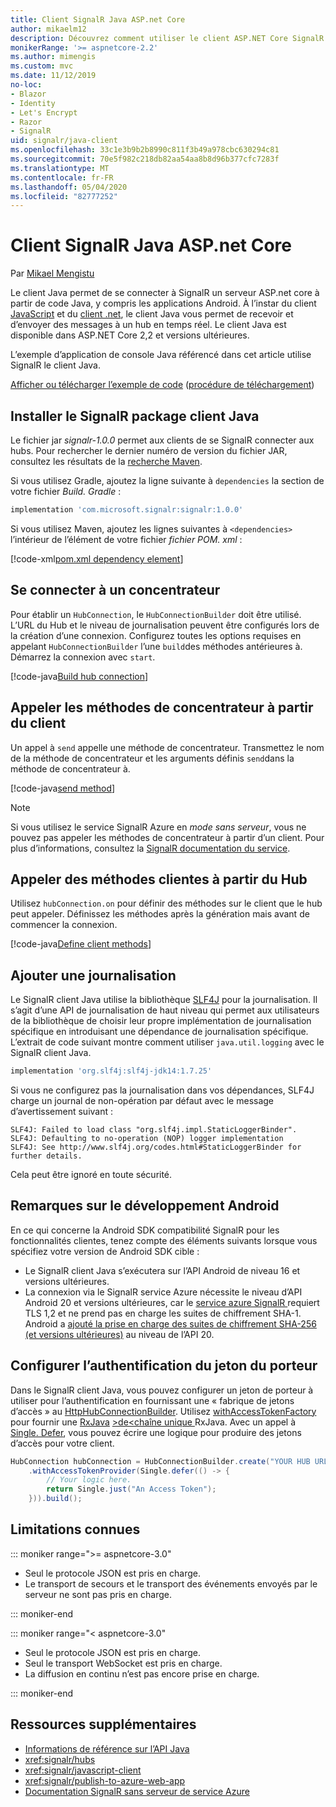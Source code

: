 ```yaml
---
title: Client SignalR Java ASP.net Core
author: mikaelm12
description: Découvrez comment utiliser le client ASP.NET Core SignalR Java.
monikerRange: '>= aspnetcore-2.2'
ms.author: mimengis
ms.custom: mvc
ms.date: 11/12/2019
no-loc:
- Blazor
- Identity
- Let's Encrypt
- Razor
- SignalR
uid: signalr/java-client
ms.openlocfilehash: 33c1e3b9b2b8990c811f3b49a978cbc630294c81
ms.sourcegitcommit: 70e5f982c218db82aa54aa8b8d96b377cfc7283f
ms.translationtype: MT
ms.contentlocale: fr-FR
ms.lasthandoff: 05/04/2020
ms.locfileid: "82777252"
---
```

# <a name="aspnet-core-signalr-java-client"></a>Client SignalR Java ASP.net Core

Par [Mikael Mengistu](https://twitter.com/MikaelM_12)

Le client Java permet de se connecter à SignalR un serveur ASP.net core à partir de code Java, y compris les applications Android. À l’instar du client [JavaScript](xref:signalr/javascript-client) et du [client .net](xref:signalr/dotnet-client), le client Java vous permet de recevoir et d’envoyer des messages à un hub en temps réel. Le client Java est disponible dans ASP.NET Core 2,2 et versions ultérieures.

L’exemple d’application de console Java référencé dans cet article utilise SignalR le client Java.

[Afficher ou télécharger l’exemple de code](https://github.com/dotnet/AspNetCore.Docs/tree/master/aspnetcore/signalr/java-client/sample) ([procédure de téléchargement](xref:index#how-to-download-a-sample))

## <a name="install-the-signalr-java-client-package"></a>Installer le SignalR package client Java

Le fichier jar *signalr-1.0.0* permet aux clients de se SignalR connecter aux hubs. Pour rechercher le dernier numéro de version du fichier JAR, consultez les résultats de la [recherche Maven](https://search.maven.org/search?q=g:com.microsoft.signalr%20AND%20a:signalr).

Si vous utilisez Gradle, ajoutez la ligne suivante à `dependencies` la section de votre fichier *Build. Gradle* :

```gradle
implementation 'com.microsoft.signalr:signalr:1.0.0'
```

Si vous utilisez Maven, ajoutez les lignes suivantes à `<dependencies>` l’intérieur de l’élément de votre fichier *fichier POM. xml* :

[!code-xml[pom.xml dependency element](java-client/sample/pom.xml?name=snippet_dependencyElement)]

## <a name="connect-to-a-hub"></a>Se connecter à un concentrateur

Pour établir un `HubConnection`, le `HubConnectionBuilder` doit être utilisé. L’URL du Hub et le niveau de journalisation peuvent être configurés lors de la création d’une connexion. Configurez toutes les options requises en appelant `HubConnectionBuilder` l’une `build`des méthodes antérieures à. Démarrez la connexion avec `start`.

[!code-java[Build hub connection](java-client/sample/src/main/java/Chat.java?range=16-17)]

## <a name="call-hub-methods-from-client"></a>Appeler les méthodes de concentrateur à partir du client

Un appel à `send` appelle une méthode de concentrateur. Transmettez le nom de la méthode de concentrateur et les arguments définis `send`dans la méthode de concentrateur à.

[!code-java[send method](java-client/sample/src/main/java/Chat.java?range=28)]

> [!NOTE]
> Si vous utilisez le service SignalR Azure en *mode sans serveur*, vous ne pouvez pas appeler les méthodes de concentrateur à partir d’un client. Pour plus d’informations, consultez la [ SignalR documentation du service](/azure/azure-signalr/signalr-concept-serverless-development-config).

## <a name="call-client-methods-from-hub"></a>Appeler des méthodes clientes à partir du Hub

Utilisez `hubConnection.on` pour définir des méthodes sur le client que le hub peut appeler. Définissez les méthodes après la génération mais avant de commencer la connexion.

[!code-java[Define client methods](java-client/sample/src/main/java/Chat.java?range=19-21)]

## <a name="add-logging"></a>Ajouter une journalisation

Le SignalR client Java utilise la bibliothèque [SLF4J](https://www.slf4j.org/) pour la journalisation. Il s’agit d’une API de journalisation de haut niveau qui permet aux utilisateurs de la bibliothèque de choisir leur propre implémentation de journalisation spécifique en introduisant une dépendance de journalisation spécifique. L’extrait de code suivant montre comment utiliser `java.util.logging` avec le SignalR client Java.

```gradle
implementation 'org.slf4j:slf4j-jdk14:1.7.25'
```

Si vous ne configurez pas la journalisation dans vos dépendances, SLF4J charge un journal de non-opération par défaut avec le message d’avertissement suivant :

```
SLF4J: Failed to load class "org.slf4j.impl.StaticLoggerBinder".
SLF4J: Defaulting to no-operation (NOP) logger implementation
SLF4J: See http://www.slf4j.org/codes.html#StaticLoggerBinder for further details.
```

Cela peut être ignoré en toute sécurité.

## <a name="android-development-notes"></a>Remarques sur le développement Android

En ce qui concerne la Android SDK compatibilité SignalR pour les fonctionnalités clientes, tenez compte des éléments suivants lorsque vous spécifiez votre version de Android SDK cible :

* Le SignalR client Java s’exécutera sur l’API Android de niveau 16 et versions ultérieures.
* La connexion via le SignalR service Azure nécessite le niveau d’API Android 20 et versions ultérieures, car le [service azure SignalR ](/azure/azure-signalr/signalr-overview) requiert TLS 1,2 et ne prend pas en charge les suites de chiffrement SHA-1. Android a [ajouté la prise en charge des suites de chiffrement SHA-256 (et versions ultérieures)](https://developer.android.com/reference/javax/net/ssl/SSLSocket) au niveau de l’API 20.

## <a name="configure-bearer-token-authentication"></a>Configurer l’authentification du jeton du porteur

Dans le SignalR client Java, vous pouvez configurer un jeton de porteur à utiliser pour l’authentification en fournissant une « fabrique de jetons d’accès » au [HttpHubConnectionBuilder](/java/api/com.microsoft.signalr._http_hub_connection_builder?view=aspnet-signalr-java). Utilisez [withAccessTokenFactory](/java/api/com.microsoft.signalr._http_hub_connection_builder.withaccesstokenprovider?view=aspnet-signalr-java#com_microsoft_signalr__http_hub_connection_builder_withAccessTokenProvider_Single_String__) pour fournir une [RxJava](https://github.com/ReactiveX/RxJava) [>de\<chaîne unique ](https://reactivex.io/documentation/single.html)RxJava. Avec un appel à [Single. Defer](https://reactivex.io/RxJava/javadoc/io/reactivex/Single.html#defer-java.util.concurrent.Callable-), vous pouvez écrire une logique pour produire des jetons d’accès pour votre client.

```java
HubConnection hubConnection = HubConnectionBuilder.create("YOUR HUB URL HERE")
    .withAccessTokenProvider(Single.defer(() -> {
        // Your logic here.
        return Single.just("An Access Token");
    })).build();
```

## <a name="known-limitations"></a>Limitations connues

::: moniker range=">= aspnetcore-3.0"

* Seul le protocole JSON est pris en charge.
* Le transport de secours et le transport des événements envoyés par le serveur ne sont pas pris en charge.

::: moniker-end

::: moniker range="< aspnetcore-3.0"

* Seul le protocole JSON est pris en charge.
* Seul le transport WebSocket est pris en charge.
* La diffusion en continu n’est pas encore prise en charge.

::: moniker-end

## <a name="additional-resources"></a>Ressources supplémentaires

* [Informations de référence sur l’API Java](/java/api/com.microsoft.signalr?view=aspnet-signalr-java)
* <xref:signalr/hubs>
* <xref:signalr/javascript-client>
* <xref:signalr/publish-to-azure-web-app>
* [Documentation SignalR sans serveur de service Azure](/azure/azure-signalr/signalr-concept-serverless-development-config)
